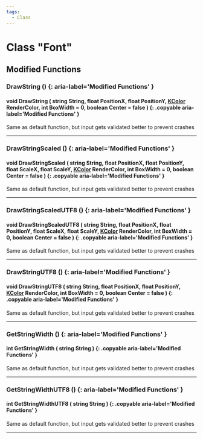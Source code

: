 ```yaml
---
tags:
  - Class
---
```

# Class "Font"

## Modified Functions

### DrawString () {: aria-label='Modified Functions' }
#### void DrawString ( string String, float PositionX, float PositionY, [KColor](https://wofsauge.github.io/IsaacDocs/rep/KColor.html) RenderColor, int BoxWidth = 0, boolean Center = false ) {: .copyable aria-label='Modified Functions' }
Same as default function, but input gets validated better to prevent crashes

___

### DrawStringScaled () {: aria-label='Modified Functions' }
#### void DrawStringScaled ( string String, float PositionX, float PositionY, float ScaleX, float ScaleY, [KColor](https://wofsauge.github.io/IsaacDocs/rep/KColor.html) RenderColor, int BoxWidth = 0, boolean Center = false ) {: .copyable aria-label='Modified Functions' }
Same as default function, but input gets validated better to prevent crashes

___
### DrawStringScaledUTF8 () {: aria-label='Modified Functions' }
#### void DrawStringScaledUTF8 ( string String, float PositionX, float PositionY, float ScaleX, float ScaleY, [KColor](https://wofsauge.github.io/IsaacDocs/rep/KColor.html) RenderColor, int BoxWidth = 0, boolean Center = false ) {: .copyable aria-label='Modified Functions' }
Same as default function, but input gets validated better to prevent crashes

___
### DrawStringUTF8 () {: aria-label='Modified Functions' }
#### void DrawStringUTF8 ( string String, float PositionX, float PositionY, [KColor](https://wofsauge.github.io/IsaacDocs/rep/KColor.html) RenderColor, int BoxWidth = 0, boolean Center = false ) {: .copyable aria-label='Modified Functions' }
Same as default function, but input gets validated better to prevent crashes

___
### GetStringWidth () {: aria-label='Modified Functions' }
#### int GetStringWidth ( string String ) {: .copyable aria-label='Modified Functions' }
Same as default function, but input gets validated better to prevent crashes

___
### GetStringWidthUTF8 () {: aria-label='Modified Functions' }
#### int GetStringWidthUTF8 ( string String ) {: .copyable aria-label='Modified Functions' }
Same as default function, but input gets validated better to prevent crashes

___